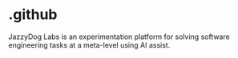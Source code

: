 # .github
JazzyDog Labs is an experimentation platform for solving software engineering tasks at a meta-level using AI assist.

